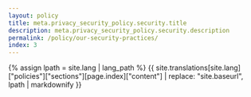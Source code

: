 ```yaml
---
layout: policy
title: meta.privacy_security_policy.security.title
description: meta.privacy_security_policy.security.description
permalink: /policy/our-security-practices/
index: 3
---
```

{% assign lpath = site.lang | lang_path %}
{{ site.translations[site.lang]["policies"]["sections"][page.index]["content"] | replace: "site.baseurl", lpath | markdownify }}
